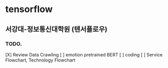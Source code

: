 # tensorflow
서강대-정보통신대학원 (텐서플로우)
---

### TODO. 
[X] Review Data Crawling 
[ ] emotion pretrained BERT 
[ ] coding
[ ] Service Flowchart, Technology Flowchart